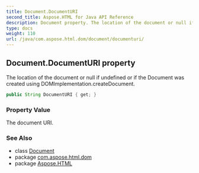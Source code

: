 ```yaml
---
title: Document.DocumentURI
second_title: Aspose.HTML for Java API Reference
description: Document property. The location of the document or null if undefined or if the Document was created using DOMImplementation.createDocument
type: docs
weight: 110
url: /java/com.aspose.html.dom/document/documenturi/
---
```

## Document.DocumentURI property

The location of the document or null if undefined or if the Document was created using DOMImplementation.createDocument.

```java
public String DocumentURI { get; }
```

### Property Value

The document URI.

### See Also

* class [Document](../)
* package [com.aspose.html.dom](../../document/)
* package [Aspose.HTML](../../../)
